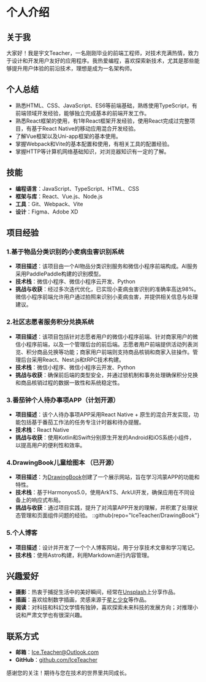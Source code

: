 # 个人介绍

## 关于我
大家好！我是宇文Teacher，一名刚刚毕业的前端工程师，对技术充满热情，致力于设计和开发用户友好的应用程序。我热爱编程，喜欢探索新技术，尤其是那些能够提升用户体验的前沿技术，理想是成为一名架构师。

## 个人总结
- 熟悉HTML、CSS、JavaScript、ES6等前端基础，熟练使用TypeScript，有前端领域开发经验，能够独立完成基本的前端开发工作。 
- 熟悉React框架的使用，有1年React框架开发经验，使用React完成过完整项目，有基于React Native的移动应用混合开发经验。 
- 了解Vue框架以及Uni-app框架的基本使用。 
- 掌握Webpack和Vite的基本配置和使用，有相关工具的配置经验。 
- 掌握HTTP等计算机网络基础知识，对浏览器知识有一定的了解。 

## 技能
- **编程语言**：JavaScript、TypeScript、HTML、CSS
- **框架与库**：React、Vue.js、Node.js
- **工具**：Git、Webpack、Vite
- **设计**：Figma、Adobe XD

## 项目经验
### 1.基于物品分类识别的小麦病虫害识别系统
- **项目描述**：该项目由一个AI物品分类识别服务和微信小程序前端构成。AI服务采用PaddlePaddle构建的识别模型。
- **技术栈**：微信小程序、微信小程序云开发、Python
- **挑战与收获**：经过多次迭代优化，已实现小麦病虫害识别的准确率高达98%。微信小程序前端允许用户通过拍照来识别小麦病虫害，并提供相关信息与处理建议。 

### 2.社区志愿者服务积分兑换系统
- **项目描述**：该项目包括针对志愿者用户的微信小程序前端、针对商家用户的微信小程序前端，以及一个管理后台的前后端。志愿者用户前端提供活动列表浏览、积分商品兑换等功能；商家用户前端则支持商品核销和商家入驻操作。管理后台采用React、Nest.js和tRPC技术构建。
- **技术栈**：微信小程序、微信小程序云开发、Python
- **挑战与收获**：确保前后端的类型安全，并通过锁机制和事务处理确保积分兑换和商品核销过程的数据一致性和系统稳定性。

### 3.番茄钟个人待办事项APP（计划开源）
- **项目描述**：该个人待办事项APP采用React Native + 原生的混合开发实现，功能包括基于番茄工作法的任务专注计时器和待办提醒。
- **技术栈**：React Native 
- **挑战与收获**：使用Kotlin和Swift分别原生开发的Android和iOS系统小组件，以提高用户的便利性和效率。

### 4.DrawingBook儿童绘图本 （已开源）
- **项目描述**：为[DrawingBook](https://github.com/IceTeacher/DrawingBook)创建了一个展示网站，旨在学习鸿蒙APP的功能和特性。
- **技术栈**：基于Harmonyos5.0，使用ArkTS、ArkUI开发，确保应用在不同设备上的响应式布局。
- **挑战与收获**：通过项目实践，提升了对鸿蒙APP开发的理解，并积累了处理状态管理和页面组件问题的经验。
::github{repo="IceTeacher/DrawingBook"}

### 5.个人博客
- **项目描述**：设计并开发了一个个人博客网站，用于分享技术文章和学习笔记。
- **技术栈**：使用Astro构建，利用Markdown进行内容管理。

## 兴趣爱好
- **摄影**：热衷于捕捉生活中的美好瞬间，经常在[Unsplash](https://unsplash.com/)上分享作品。
- **插画**：喜欢绘制数字插画，灵感来源于[星と少女](https://www.pixiv.net/artworks/108916539)等作品。
- **阅读**：对科技和科幻文学情有独钟，喜欢探索未来科技的发展方向；对推理小说和严肃文学也有很深兴趣。

## 联系方式
- **邮箱**：[Ice.Teacher@Outlook.com](mailto:Ice.Teacher@Outlook.com)
- **GitHub**：[github.com/IceTeacher](https://github.com/IceTeacher)

感谢您的关注！期待与您在技术的世界里共同成长。